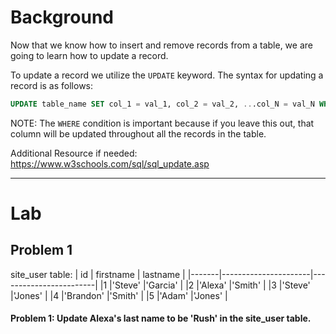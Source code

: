 # Background
Now that we know how to insert and remove records from a table, we are going to learn how to update a record.

To update a record we utilize the `UPDATE` keyword. The syntax for updating a record is as follows:
```sql
UPDATE table_name SET col_1 = val_1, col_2 = val_2, ...col_N = val_N WHERE condition;
```

NOTE: The `WHERE` condition is important because if you leave this out, that column will be updated throughout all the records in the table.


Additional Resource if needed: https://www.w3schools.com/sql/sql_update.asp

- - - 

# Lab

## Problem 1
site_user table:
|   id  |     firstname        |        lastname        |
|-------|----------------------|------------------------|
|1      |'Steve'               |'Garcia'                |
|2      |'Alexa'               |'Smith'                 |
|3      |'Steve'               |'Jones'                 |
|4      |'Brandon'             |'Smith'                 |
|5      |'Adam'                |'Jones'                 |

#### Problem 1: Update Alexa's last name to be 'Rush' in the site_user table.
